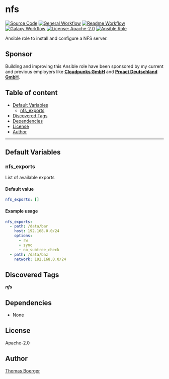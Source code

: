 # nfs

[![Source Code](https://img.shields.io/badge/github-source%20code-blue?logo=github&logoColor=white)](https://github.com/rolehippie/nfs) [![General Workflow](https://github.com/rolehippie/nfs/actions/workflows/general.yml/badge.svg)](https://github.com/rolehippie/nfs/actions/workflows/general.yml) [![Readme Workflow](https://github.com/rolehippie/nfs/actions/workflows/readme.yml/badge.svg)](https://github.com/rolehippie/nfs/actions/workflows/readme.yml) [![Galaxy Workflow](https://github.com/rolehippie/nfs/actions/workflows/galaxy.yml/badge.svg)](https://github.com/rolehippie/nfs/actions/workflows/galaxy.yml) [![License: Apache-2.0](https://img.shields.io/github/license/rolehippie/nfs)](https://github.com/rolehippie/nfs/blob/master/LICENSE) [![Ansible Role](https://img.shields.io/ansible/role/55302)](https://galaxy.ansible.com/rolehippie/nfs)

Ansible role to install and configure a NFS server.

## Sponsor

Building and improving this Ansible role have been sponsored by my current and previous employers like **[Cloudpunks GmbH](https://cloudpunks.de)** and **[Proact Deutschland GmbH](https://www.proact.eu)**.

## Table of content

- [Default Variables](#default-variables)
  - [nfs_exports](#nfs_exports)
- [Discovered Tags](#discovered-tags)
- [Dependencies](#dependencies)
- [License](#license)
- [Author](#author)

---

## Default Variables

### nfs_exports

List of available exports

#### Default value

```YAML
nfs_exports: []
```

#### Example usage

```YAML
nfs_exports:
  - path: /data/bar
    host: 192.168.0.0/24
    options:
      - rw
      - sync
      - no_subtree_check
  - path: /data/baz
    network: 192.168.0.0/24
```

## Discovered Tags

**_nfs_**


## Dependencies

- None

## License

Apache-2.0

## Author

[Thomas Boerger](https://github.com/tboerger)
